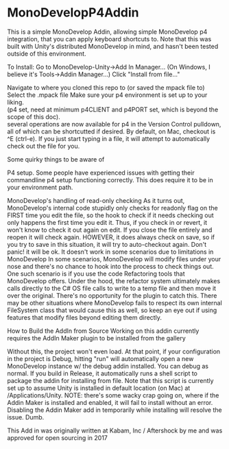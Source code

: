 # MonoDevelopP4Addin

This is a simple MonoDevelop Addin, allowing simple MonoDevelop p4 integration, that you can apply keyboard shortcuts to.
Note that this was built with Unity's distributed MonoDevelop in mind, and hasn't been tested outside of this environment.

To Install:
Go to MonoDevelop-Unity->Add In Manager...   (On Windows, I believe it's Tools->Addin Manager...)
Click "Install from file..."

Navigate to where you cloned this repo to (or saved the mpack file to)
Select the .mpack file
Make sure your p4 environment is set up to your liking.  
(p4 set, need at minimum p4CLIENT and p4PORT set, which is beyond the scope of this doc).  
several operations are now available for p4 in the Version Control pulldown, all of which can be shortcutted if desired.  By default, on Mac, checkout is ^E  (ctrl-e).  If you just start typing in a file, it will attempt to automatically check out the file for you.

 
Some quirky things to be aware of

P4 setup.
Some people have experienced issues with getting their commandline p4 setup functioning correctly.  This does require it to be in your environment path.

MonoDevelop's handling of read-only checking
As it turns out, MonoDevelop's internal code stupidly only checks for readonly flag on the FIRST time you edit the file, so the hook to check if it needs checking out only happens the first time you edit it.  Thus, if you check in or revert, it won't know to check it out again on edit.  If you close the file entirely and reopen it will check again.  HOWEVER, it does always check on save, so if you try to save in this situation, it will try to auto-checkout again.  Don't panic!  it will be ok.
It doesn't work in some scenarios due to limitations in MonoDevelop
In some scenarios, MonoDevelop will modify files under your nose and there's no chance to hook into the process to check things out.  
One such scenario is if you use the code Refactoring tools that MonoDevelop offers.  Under the hood, the refactor system ultimately makes calls directly to the C# OS file calls to write to a temp file and then move it over the original.  There's no opportunity for the plugin to catch this.  There may be other situations where MonoDevelop fails to respect its own internal FileSystem class that would cause this as well, so keep an eye out if using features that modify files beyond editing them directly. 

How to Build the AddIn from Source
Working on this addin currently requires the AddIn Maker plugin to be installed from the gallery

Without this, the project won't even load.
At that point, if your configuration in the project is Debug, hitting "run" will automatically open a new MonoDevelop instance w/ the debug addin installed. You can debug as normal.
If you build in Release, it automatically runs a shell script to package the addin for installing from file.  Note that this script is currently set up to assume Unity is installed in default location (on Mac) at /Applications/Unity.
NOTE: there's some wacky crap going on, where if the Addin Maker is installed and enabled, it will fail to install without an error.  Disabling the Addin Maker add in temporarily while installing will resolve the issue. Dumb. 
 
 
This Add in was originally written at Kabam, Inc / Aftershock by me and was approved for open sourcing in 2017

